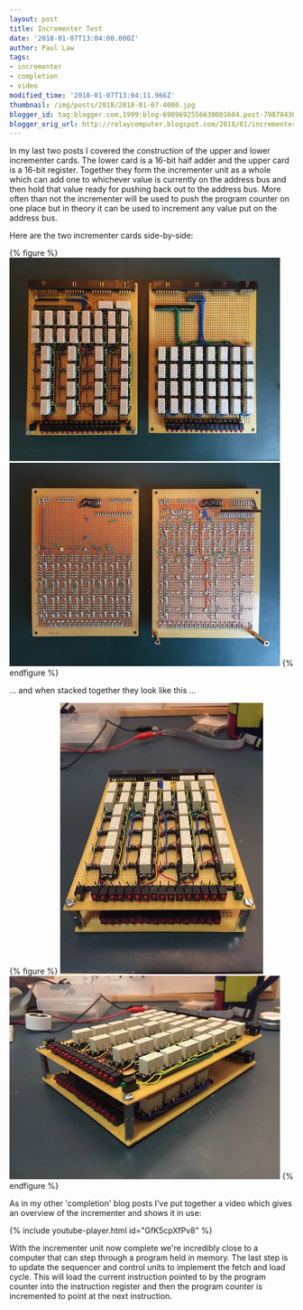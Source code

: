 ```yaml
---
layout: post
title: Incrementer Test
date: '2018-01-07T13:04:00.000Z'
author: Paul Law
tags:
- incrementer
- completion
- video
modified_time: '2018-01-07T13:04:11.966Z'
thumbnail: /img/posts/2018/2018-01-07-4000.jpg
blogger_id: tag:blogger.com,1999:blog-6989692556630001604.post-7987843622087641592
blogger_orig_url: http://relaycomputer.blogspot.com/2018/01/incrementer-test.html
---
```


In my last two posts I covered the construction of the upper and lower 
incrementer cards. The lower card is a 16-bit half adder and the upper card is 
a 16-bit register. Together they form the incrementer unit as a whole which 
can add one to whichever value is currently on the address bus and then hold 
that value ready for pushing back out to the address bus. More often than not 
the incrementer will be used to push the program counter on one place but in 
theory it can be used to increment any value put on the address bus.

Here are the two incrementer cards side-by-side:

{% figure %}
![Incrementer Cards (front side)](/assets/img/posts/2018/2018-01-07-0000.jpg)
![Incrementer Cards (rear side)](/assets/img/posts/2018/2018-01-07-0001.jpg)
{% endfigure %}

... and 
when stacked together they look like this ...

{% figure %}
![Incrementer Unit (viewed from front)](/assets/img/posts/2018/2018-01-07-0002.jpg)
![Incrementer Unit (viewed from front right)](/assets/img/posts/2018/2018-01-07-0003.jpg)
{% endfigure %}

As in my other 'completion' blog posts I've put together a video which gives 
an overview of the incrementer and shows it in use:

{% include youtube-player.html id="GfK5cpXfPv8" %}

With the incrementer unit now complete we're incredibly close to a computer 
that can step through a program held in memory. The last step is to update the 
sequencer and control units to implement the fetch and load cycle. This will 
load the current instruction pointed to by the program counter into the 
instruction register and then the program counter is incremented to point at 
the next instruction. 
